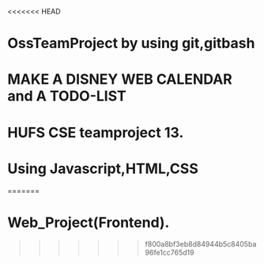 <<<<<<< HEAD
# OssTeamProject by using git,gitbash
# MAKE  A DISNEY WEB CALENDAR and A TODO-LIST
# HUFS CSE teamproject 13.
# Using Javascript,HTML,CSS
=======
# Web_Project(Frontend).
>>>>>>> f800a8bf3eb8d84944b5c8405ba96fe1cc765d19
